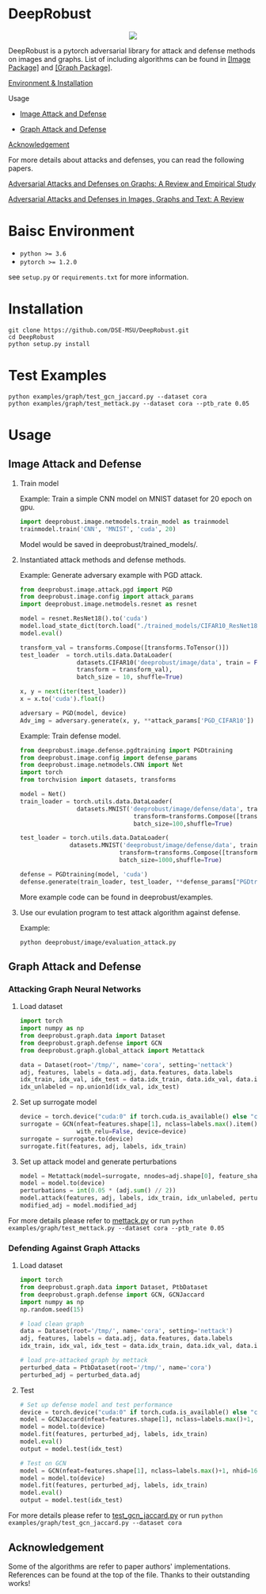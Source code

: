 
# DeepRobust
<div align=center><img src="https://github.com/DSE-MSU/DeepRobust/blob/master/adversarial.png"/></div>

DeepRobust is a pytorch adversarial library for attack and defense methods on images and graphs. 
List of including algorithms can be found in [[Image Package]](https://github.com/DSE-MSU/DeepRobust/tree/master/deeprobust/image) and [[Graph Package]](https://github.com/DSE-MSU/DeepRobust/tree/master/deeprobust/graph).

[Environment & Installation](#environment)

Usage

* [Image Attack and Defense](#image-attack-and-defense)

* [Graph Attack and Defense](#graph-attack-and-defense)

[Acknowledgement](#acknowledgement) 

For more details about attacks and defenses, you can read the following papers.

[Adversarial Attacks and Defenses on Graphs: A Review and Empirical Study](https://arxiv.org/abs/2003.00653)

[Adversarial Attacks and Defenses in Images, Graphs and Text: A Review](https://arxiv.org/pdf/1909.08072.pdf)



# Baisc Environment
* `python >= 3.6`
* `pytorch >= 1.2.0`

see `setup.py` or `requirements.txt` for more information.

# Installation
```
git clone https://github.com/DSE-MSU/DeepRobust.git
cd DeepRobust
python setup.py install
```

# Test Examples

```
python examples/graph/test_gcn_jaccard.py --dataset cora
python examples/graph/test_mettack.py --dataset cora --ptb_rate 0.05
```

# Usage
## Image Attack and Defense
1. Train model

    Example: Train a simple CNN model on MNIST dataset for 20 epoch on gpu.
    ```python
    import deeprobust.image.netmodels.train_model as trainmodel
    trainmodel.train('CNN', 'MNIST', 'cuda', 20)
    ```
    Model would be saved in deeprobust/trained_models/.

2. Instantiated attack methods and defense methods.

    Example: Generate adversary example with PGD attack.
    ```python
    from deeprobust.image.attack.pgd import PGD
    from deeprobust.image.config import attack_params
    import deeprobust.image.netmodels.resnet as resnet
    
    model = resnet.ResNet18().to('cuda')
    model.load_state_dict(torch.load("./trained_models/CIFAR10_ResNet18_epoch_50.pt"))
    model.eval()

    transform_val = transforms.Compose([transforms.ToTensor()])
    test_loader  = torch.utils.data.DataLoader(
                    datasets.CIFAR10('deeprobust/image/data', train = False, download=True,
                    transform = transform_val),
                    batch_size = 10, shuffle=True)

    x, y = next(iter(test_loader))
    x = x.to('cuda').float()
    
    adversary = PGD(model, device)
    Adv_img = adversary.generate(x, y, **attack_params['PGD_CIFAR10'])
    ```

    Example: Train defense model.
    ```python
    from deeprobust.image.defense.pgdtraining import PGDtraining
    from deeprobust.image.config import defense_params
    from deeprobust.image.netmodels.CNN import Net
    import torch
    from torchvision import datasets, transforms 
    
    model = Net()
    train_loader = torch.utils.data.DataLoader(
                    datasets.MNIST('deeprobust/image/defense/data', train=True, download=True,
                                    transform=transforms.Compose([transforms.ToTensor()])),
                                    batch_size=100,shuffle=True)

    test_loader = torch.utils.data.DataLoader(
                  datasets.MNIST('deeprobust/image/defense/data', train=False,
                                transform=transforms.Compose([transforms.ToTensor()])),
                                batch_size=1000,shuffle=True)

    defense = PGDtraining(model, 'cuda')
    defense.generate(train_loader, test_loader, **defense_params["PGDtraining_MNIST"])
    ```

    More example code can be found in deeprobust/examples.

3. Use our evulation program to test attack algorithm against defense.

    Example:
    ```
    python deeprobust/image/evaluation_attack.py
    ```

## Graph Attack and Defense 

### Attacking Graph Neural Networks

1. Load dataset
    ```python
    import torch
    import numpy as np
    from deeprobust.graph.data import Dataset
    from deeprobust.graph.defense import GCN
    from deeprobust.graph.global_attack import Metattack

    data = Dataset(root='/tmp/', name='cora', setting='nettack')
    adj, features, labels = data.adj, data.features, data.labels
    idx_train, idx_val, idx_test = data.idx_train, data.idx_val, data.idx_test
    idx_unlabeled = np.union1d(idx_val, idx_test)
    ```

2. Set up surrogate model
    ```python
    device = torch.device("cuda:0" if torch.cuda.is_available() else "cpu")
    surrogate = GCN(nfeat=features.shape[1], nclass=labels.max().item()+1, nhid=16,
                    with_relu=False, device=device)
    surrogate = surrogate.to(device)
    surrogate.fit(features, adj, labels, idx_train)
    ```


3. Set up attack model and generate perturbations
    ```python
    model = Metattack(model=surrogate, nnodes=adj.shape[0], feature_shape=features.shape, device=device)
    model = model.to(device)
    perturbations = int(0.05 * (adj.sum() // 2))
    model.attack(features, adj, labels, idx_train, idx_unlabeled, perturbations, ll_constraint=False)
    modified_adj = model.modified_adj
    ```
    
For more details please refer to [mettack.py](https://github.com/I-am-Bot/DeepRobust/blob/master/examples/graph/test_mettack.py) or run 
    ```
    python examples/graph/test_mettack.py --dataset cora --ptb_rate 0.05
    ```

### Defending Against Graph Attacks

1. Load dataset
    ```python
    import torch
    from deeprobust.graph.data import Dataset, PtbDataset
    from deeprobust.graph.defense import GCN, GCNJaccard
    import numpy as np
    np.random.seed(15)

    # load clean graph
    data = Dataset(root='/tmp/', name='cora', setting='nettack')
    adj, features, labels = data.adj, data.features, data.labels
    idx_train, idx_val, idx_test = data.idx_train, data.idx_val, data.idx_test

    # load pre-attacked graph by mettack
    perturbed_data = PtbDataset(root='/tmp/', name='cora')
    perturbed_adj = perturbed_data.adj
    ```
2. Test 
    ```python
    # Set up defense model and test performance
    device = torch.device("cuda:0" if torch.cuda.is_available() else "cpu")
    model = GCNJaccard(nfeat=features.shape[1], nclass=labels.max()+1, nhid=16, device=device)
    model = model.to(device)
    model.fit(features, perturbed_adj, labels, idx_train)
    model.eval()
    output = model.test(idx_test)

    # Test on GCN
    model = GCN(nfeat=features.shape[1], nclass=labels.max()+1, nhid=16, device=device)
    model = model.to(device)
    model.fit(features, perturbed_adj, labels, idx_train)
    model.eval()
    output = model.test(idx_test)
    ```
    
For more details please refer to [test_gcn_jaccard.py](https://github.com/I-am-Bot/DeepRobust/blob/master/examples/graph/test_gcn_jaccard.py) or run
    ```
    python examples/graph/test_gcn_jaccard.py --dataset cora
    ```

## Acknowledgement
Some of the algorithms are refer to paper authors' implementations. References can be found at the top of the file. Thanks to their outstanding works!

<!----
We would be glad if you find our work useful and cite the paper.

'''
@misc{jin2020adversarial,
    title={Adversarial Attacks and Defenses on Graphs: A Review and Empirical Study},
    author={Wei Jin and Yaxin Li and Han Xu and Yiqi Wang and Jiliang Tang},
    year={2020},
    eprint={2003.00653},
    archivePrefix={arXiv},
    primaryClass={cs.LG}
}
'''
```
@article{xu2019adversarial,
  title={Adversarial attacks and defenses in images, graphs and text: A review},
  author={Xu, Han and Ma, Yao and Liu, Haochen and Deb, Debayan and Liu, Hui and Tang, Jiliang and Jain, Anil},
  journal={arXiv preprint arXiv:1909.08072},
  year={2019}
}
```
---->
